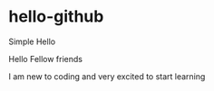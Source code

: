 # hello-github
Simple Hello 


Hello Fellow friends

I am new to coding and very excited to start learning
